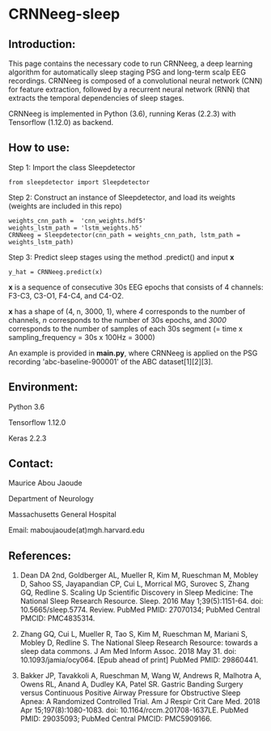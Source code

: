 # CRNNeeg-sleep

## Introduction:
This page contains the necessary code to run CRNNeeg, a deep learning algorithm for automatically sleep staging PSG and long-term scalp EEG recordings. CRNNeeg is composed of a convolutional neural network (CNN) for feature extraction, followed by a recurrent neural network (RNN) that extracts the temporal dependencies of sleep stages.

CRNNeeg is implemented in Python (3.6), running Keras (2.2.3) with Tensorflow (1.12.0) as backend.

## How to use:
Step 1: Import the class Sleepdetector
```
from sleepdetector import Sleepdetector
```

Step 2: Construct an instance of Sleepdetector, and load its weights (weights are included in this repo)
```
weights_cnn_path =  'cnn_weights.hdf5'
weights_lstm_path = 'lstm_weights.h5'
CRNNeeg = Sleepdetector(cnn_path = weights_cnn_path, lstm_path = weights_lstm_path)
```

Step 3: Predict sleep stages using the method .predict() and input **x**
```
y_hat = CRNNeeg.predict(x)
```

**x** is a sequence of consecutive 30s EEG epochs that consists of 4 channels: F3-C3, C3-O1, F4-C4, and C4-O2.

**x** has a shape of (4, n, 3000, 1), where *4* corresponds to the number of channels, *n* corresponds to the number of 30s epochs, and *3000* corresponds to the number of samples of each 30s segment (= time x sampling_frequency = 30s x 100Hz = 3000)

An example is provided in **main.py**, where CRNNeeg is applied on the PSG recording 'abc-baseline-900001' of the ABC dataset[1][2][3].

## Environment:
Python 3.6

Tensorflow 1.12.0

Keras 2.2.3

## Contact:
Maurice Abou Jaoude

Department of Neurology

Massachusetts General Hospital

Email: maboujaoude(at)mgh.harvard.edu

## References:

1. Dean DA 2nd, Goldberger AL, Mueller R, Kim M, Rueschman M, Mobley D, Sahoo SS, Jayapandian CP, Cui L, Morrical MG, Surovec S, Zhang GQ, Redline S. Scaling Up Scientific Discovery in Sleep Medicine: The National Sleep Research Resource. Sleep. 2016 May 1;39(5):1151-64. doi: 10.5665/sleep.5774. Review. PubMed PMID: 27070134; PubMed Central PMCID: PMC4835314.

2. Zhang GQ, Cui L, Mueller R, Tao S, Kim M, Rueschman M, Mariani S, Mobley D, Redline S. The National Sleep Research Resource: towards a sleep data commons. J Am Med Inform Assoc. 2018 May 31. doi: 10.1093/jamia/ocy064. [Epub ahead of print] PubMed PMID: 29860441.

3. Bakker JP, Tavakkoli A, Rueschman M, Wang W, Andrews R, Malhotra A, Owens RL, Anand A, Dudley KA, Patel SR. Gastric Banding Surgery versus Continuous Positive Airway Pressure for Obstructive Sleep Apnea: A Randomized Controlled Trial. Am J Respir Crit Care Med. 2018 Apr 15;197(8):1080-1083. doi: 10.1164/rccm.201708-1637LE. PubMed PMID: 29035093; PubMed Central PMCID: PMC5909166.


